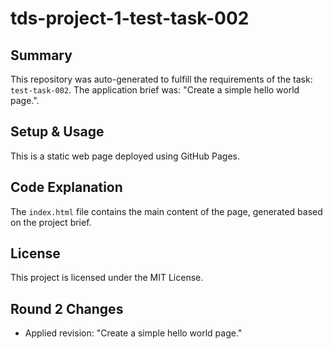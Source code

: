 # tds-project-1-test-task-002

## Summary
This repository was auto-generated to fulfill the requirements of the task: `test-task-002`.
The application brief was: "Create a simple hello world page.".

## Setup & Usage
This is a static web page deployed using GitHub Pages.

## Code Explanation
The `index.html` file contains the main content of the page, generated based on the project brief.

## License
This project is licensed under the MIT License.


## Round 2 Changes
- Applied revision: "Create a simple hello world page."